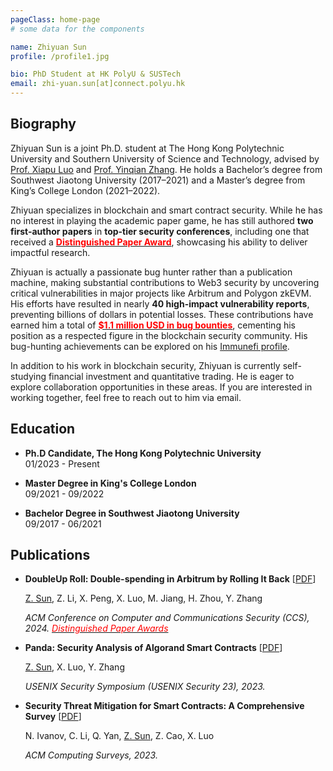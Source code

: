 ```yaml
---
pageClass: home-page
# some data for the components

name: Zhiyuan Sun
profile: /profile1.jpg

bio: PhD Student at HK PolyU & SUSTech
email: zhi-yuan.sun[at]connect.polyu.hk
---
```


<ProfileSection :frontmatter="$page.frontmatter" />

## Biography

Zhiyuan Sun is a joint Ph.D. student at The Hong Kong Polytechnic University and Southern University of Science and Technology, advised by [Prof. Xiapu Luo](https://www4.comp.polyu.edu.hk/~csxluo/) and [Prof. Yinqian Zhang](https://yinqian.org/). He holds a Bachelor’s degree from Southwest Jiaotong University (2017–2021) and a Master’s degree from King’s College London (2021–2022).

Zhiyuan specializes in blockchain and smart contract security. While he has no interest in playing the academic paper game, he has still authored **two first-author papers** in **top-tier security conferences**, including one that received a **[<span style="color:red;">Distinguished Paper Award</span>](https://www.sigsac.org/ccs/CCS2024/program/awards.html)**, showcasing his ability to deliver impactful research.

Zhiyuan is actually a passionate bug hunter rather than a publication machine, making substantial contributions to Web3 security by uncovering critical vulnerabilities in major projects like Arbitrum and Polygon zkEVM. His efforts have resulted in nearly **40 high-impact vulnerability reports**, preventing billions of dollars in potential losses. These contributions have earned him a total of **[<span style="color:red;">$1.1 million USD in bug bounties</span>](https://immunefi.com/profile/Zhiyuan1999/)**, cementing his position as a respected figure in the blockchain security community. His bug-hunting achievements can be explored on his [Immunefi profile](https://immunefi.com/profile/Zhiyuan1999/).

In addition to his work in blockchain security, Zhiyuan is currently self-studying financial investment and quantitative trading. He is eager to explore collaboration opportunities in these areas. If you are interested in working together, feel free to reach out to him via email.

## Education

- **Ph.D Candidate, The Hong Kong Polytechnic University** <br/>
01/2023 - Present

- **Master Degree in King's College London** <br/>
09/2021 - 09/2022

- **Bachelor Degree in Southwest Jiaotong University** <br/>
09/2017 - 06/2021

## Publications
  - **DoubleUp Roll: Double-spending in Arbitrum by Rolling It Back** [[PDF](./files/DoubleUp_Roll__Final_Version_.pdf)]

    <u>Z. Sun</u>, Z. Li, X. Peng, X. Luo, M. Jiang, H. Zhou, Y. Zhang

    *ACM Conference on Computer and Communications Security (CCS), 2024. [<font color="red">Distinguished Paper Awards</font>](https://www.sigsac.org/ccs/CCS2024/program/awards.html)*

  - **Panda: Security Analysis of Algorand Smart Contracts** [[PDF](./files/Panda__Security_Analysis_of_Algorand_Smart_Contracts.pdf)]

    <u>Z. Sun</u>, X. Luo, Y. Zhang

    *USENIX Security Symposium (USENIX Security 23), 2023.*

  - **Security Threat Mitigation for Smart Contracts: A Comprehensive Survey** [[PDF](./files/ContractDefenseSurvey_CSUR21.pdf)]

    N. Ivanov, C. Li, Q. Yan, <u>Z. Sun</u>, Z. Cao, X. Luo

    *ACM Computing Surveys, 2023.*





<!-- Custom style for this page -->

<style lang="stylus">

.theme-container.home-page .page
  font-size 14px
  font-family "lucida grande", "lucida sans unicode", lucida, "Helvetica Neue", Helvetica, Arial, sans-serif;
  p
    margin 0 0 0.5rem
  p, ul, ol
    line-height normal
  a
    font-weight normal
  .theme-default-content:not(.custom) > h2
    margin-bottom 0.5rem
  .theme-default-content:not(.custom) > h2:first-child + p
    margin-top 0.5rem
  .theme-default-content:not(.custom) > h3
    padding-top 4rem

  /* Override */
  .md-card
    margin-top 0.5em
    .card-image
      padding 0.2rem
      img
        max-width 120px
        max-height 120px
    .card-content p
      -webkit-margin-after 0.2em

@media (max-width: 419px)
  .theme-container.home-page .page
    p, ul, ol
      line-height 1.5

    .md-card
      .card-image
        img 
          width 100%
          max-width 400px

</style>
